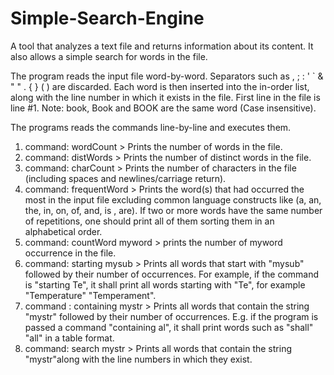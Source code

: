 # Simple-Search-Engine

A tool that analyzes a text file and returns information about its content. It also allows a simple search for words in the file.

The program reads the input file word-by-word. Separators such as , ; : ' \` & " " . { } ( ) are discarded.
Each word is then inserted into the in-order list, along with the line number in which it exists in the file. First line in the file is line #1. Note: book, Book and BOOK are the same word (Case insensitive).

The programs reads the commands line-by-line and executes them.

1. command: wordCount > Prints the number of words in the file.
2. command: distWords > Prints the number of distinct words in the file.
3. command: charCount > Prints the number of characters in the file (including spaces and newlines/carriage return).
4. command: frequentWord > Prints the word(s) that had occurred the most in the input file excluding common language constructs like (a, an, the, in, on, of, and, is , are). If two or more words have the same number of repetitions, one should print all of them sorting them in an alphabetical order.
5. command: countWord myword > prints the number of myword occurrence in the file.
6. command: starting mysub > Prints all words that start with "mysub" followed by their number of occurrences. For example, if the command is "starting Te", it shall print all words starting with "Te", for example "Temperature" "Temperament".
7. command : containing mystr > Prints all words that contain the string "mystr" followed by their number of occurrences. E.g. if the program is passed a command "containing al", it shall print words such as "shall" "all" in a table format.
8. command: search mystr > Prints all words that contain the string "mystr"along with the line numbers in which they exist.
